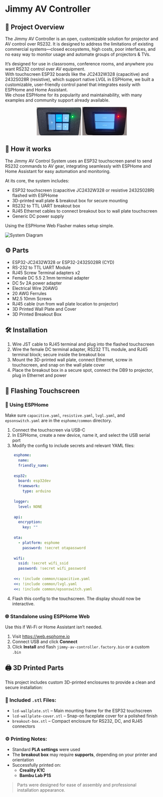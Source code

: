 # Jimmy AV Controller

## 🧩 Project Overview  
The Jimmy AV Controller is an open, customizable solution for projector and AV control over RS232. It is designed to address the limitations of existing commercial systems—closed ecosystems, high costs, poor interfaces, and no easy way to monitor usage and automate groups of projectors & TVs.

It’s designed for use in classrooms, conference rooms, and anywhere you want RS232 control over AV equipment.  
With touchscreen ESP32 boards like the JC2432W328 (capacitive) and 2432S028R (resistive), which support native LVGL in ESPHome, we built a customizable, user-friendly control panel that integrates easily with ESPHome and Home Assistant.  
We chose ESPHome for its popularity and maintainability, with many examples and community support already available.

<p align="center">
  <img src="https://github.com/McKinnonIT/Jimmy-AV-Controller/blob/main/OnScreen.jpg?raw=true" width="29%" />
  <img src="https://github.com/McKinnonIT/Jimmy-AV-Controller/blob/main/OffScreen.jpg?raw=true" width="29%" />
</p>

## 🧠 How it works

The Jimmy AV Control System uses an ESP32 touchscreen panel to send RS232 commands to AV gear, integrating seamlessly with ESPHome and Home Assistant for easy automation and monitoring.

At its core, the system includes:
- ESP32 touchscreen (capacitive JC2432W328 or resistive 2432S028R) flashed with ESPHome  
- 3D-printed wall plate & breakout box for secure mounting  
- RS232 to TTL UART breakout box  
- RJ45 Ethernet cables to connect breakout box to wall plate touchscreen  
- Generic DC power supply  

Using the ESPHome Web Flasher makes setup simple.

![System Diagram](https://github.com/McKinnonIT/Jimmy-AV-Controller/blob/main/JimmyAVDiagram.png)

## ⚙️ Parts
- ESP32-JC2432W328 or ESP32-2432S028R (CYD)
- RS-232 to TTL UART Module
- RJ45 Screw Terminal adapters x2
- Female DC 5.5 2.1mm terminal adapter
- DC 5v 2A power adapter
- Electrical Wire 20AWG
- 20 AWG Ferrules
- M2.5 10mm Screws
- RJ45 cable (run from wall plate location to projector)
- 3D Printed Wall Plate and Cover
- 3D Printed Breakout Box

## 🛠️ Installation

1. Wire JST cable to RJ45 terminal and plug into the flashed touchscreen  
2. Wire the female DC terminal adapter, RS232 TTL module, and RJ45 terminal block; secure inside the breakout box  
3. Mount the 3D-printed wall plate, connect Ethernet, screw in touchscreen, and snap on the wall plate cover  
4. Place the breakout box in a secure spot, connect the DB9 to projector, plug in Ethernet and power  

## 💾 Flashing Touchscreen

### 🔌 Using ESPHome

Make sure `capacitive.yaml`, `resistive.yaml`, `lvgl.yaml`, and `epsonswitch.yaml` are in the `esphome/common` directory.

1. Connect the touchscreen via USB-C  
2. In ESPHome, create a new device, name it, and select the USB serial port  
3. Modify the config to include secrets and relevant YAML files:

```yaml
    esphome:  
      name:  
      friendly_name:  

    esp32:  
      board: esp32dev  
      framework:  
        type: arduino  

    logger:  
      level: NONE  

    api:  
      encryption:  
        key: ""  

    ota:  
      - platform: esphome  
        password: !secret otapassword  

    wifi:  
      ssid: !secret wifi_ssid  
      password: !secret wifi_password  

    <<: !include common/capacitive.yaml  
    <<: !include common/lvgl.yaml  
    <<: !include common/epsonswitch.yaml  
```
4. Flash this config to the touchscreen. The display should now be interactive.

### 🌐 Standalone using ESPHome Web

Use this if Wi-Fi or Home Assistant isn’t needed.

1. Visit https://web.esphome.io  
2. Connect USB and click **Connect**  
3. Click **Install** and flash `jimmy-av-controller.factory.bin` or a custom `.bin`  

## 🖨️ 3D Printed Parts

This project includes custom 3D-printed enclosures to provide a clean and secure installation:

### 🧱 Included `.stl` Files:
- `lcd-wallplate.stl` – Main mounting frame for the ESP32 touchscreen  
- `lcd-wallplate-cover.stl` – Snap-on faceplate cover for a polished finish  
- `breakout-box.stl` – Compact enclosure for RS232, DC, and RJ45 connectors  

### ⚙️ Printing Notes:
- Standard **PLA settings** were used  
- The **breakout box** may require **supports**, depending on your printer and orientation  
- Successfully printed on:
  - **Creality K1C**
  - **Bambu Lab P1S**

> Parts were designed for ease of assembly and professional installation appearance.
